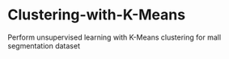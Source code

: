 # Clustering-with-K-Means
Perform unsupervised learning with K-Means clustering for mall segmentation dataset
